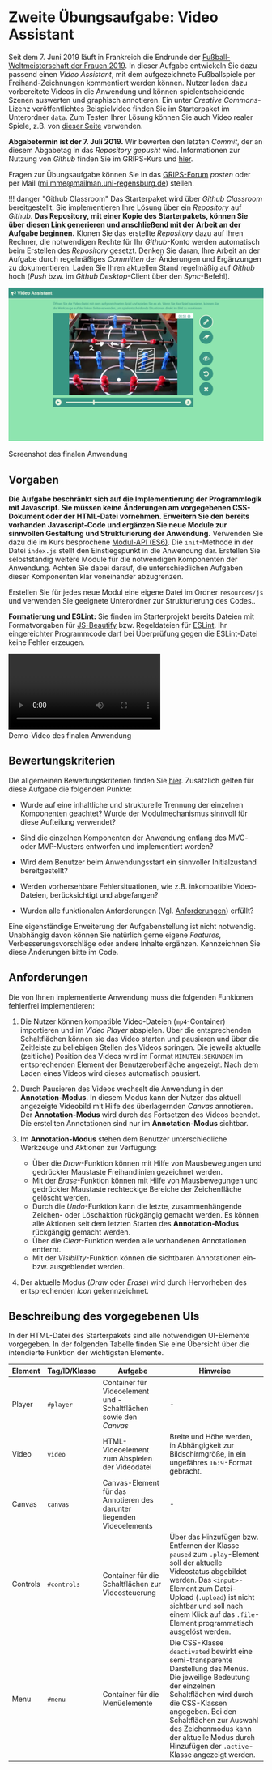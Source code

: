 # Zweite Übungsaufgabe: Video Assistant

Seit dem 7. Juni 2019 läuft in Frankreich die Endrunde der [Fußball-Weltmeisterschaft der Frauen 2019](https://de.wikipedia.org/wiki/Fu%C3%9Fball-Weltmeisterschaft_der_Frauen_2019). In dieser Aufgabe entwickeln Sie dazu passend einen *Video Assistant*, mit dem aufgezeichnete Fußballspiele per Freihand-Zeichnungen kommentiert werden können. Nutzer laden dazu vorbereitete Videos in die Anwendung und können spielentscheidende Szenen auswerten und graphisch annotieren. Ein unter *Creative Commons*-Lizenz veröffentlichtes Beispielvideo finden Sie im Starterpaket im Unterordner `data`. Zum Testen Ihrer Lösung können Sie auch Video realer Spiele, z.B. von [dieser Seite](https://mediathekviewweb.de/#query=Fu%C3%9Fball%20Frauen-WM%202019) verwenden.

**Abgabetermin ist der 7. Juli 2019.** Wir bewerten den letzten *Commit*, der an diesem Abgabetag in das *Repository* *gepusht* wird. Informationen zur Nutzung von *Github* finden Sie im GRIPS-Kurs und [hier](./index.md).

Fragen zur Übungsaufgabe können Sie in das [GRIPS-Forum](https://elearning.uni-regensburg.de/mod/forum/view.php?id=1098788) *posten* oder per Mail (mi.mme@mailman.uni-regensburg.de) stellen.

!!! danger "Github Classroom"
	Das Starterpaket wird über *Github Classroom* bereitgestellt. Sie implementieren Ihre Lösung über ein *Repository* auf *Github*. **Das Repository, mit einer Kopie des Starterpakets, können Sie über diesen [Link](https://classroom.github.com/a/s_ebefBN) generieren und anschließend mit der Arbeit an der Aufgabe beginnen.** Klonen Sie das erstellte *Repository* dazu auf Ihren Rechner, die notwendigen Rechte für Ihr *Github*-Konto werden automatisch beim Erstellen des *Repository* gesetzt. Denken Sie daran, Ihre Arbeit an der Aufgabe durch regelmäßiges *Committen* der Änderungen und Ergänzungen zu dokumentieren. Laden Sie Ihren aktuellen Stand regelmäßig auf *Github* hoch (*Push* bzw. im *Github Desktop*-Client über den *Sync*-Befehl). 

![Screenshot der finalen Anwendung](img/video-assistant-complete.png)

<div class="img-label">Screenshot des finalen Anwendung</div>


## Vorgaben
**Die Aufgabe beschränkt sich auf die Implementierung der Programmlogik mit Javascript. Sie müssen keine Änderungen am vorgegebenen CSS-Dokument oder der HTML-Datei vornehmen. Erweitern Sie den bereits vorhanden Javascript-Code und ergänzen Sie neue Module zur sinnvollen Gestaltung und Strukturierung der Anwendung.** Verwenden Sie dazu die im Kurs besprochene [Modul-API (ES6)](../../MME/closures-and-module-pattern/#module-in-modernen-browsern-es6-module). Die `init`-Methode in der Datei `index.js` stellt den Einstiegspunkt in die Anwendung dar. Erstellen Sie selbstständig weitere Module für die notwendigen Komponenten der Anwendung. Achten Sie dabei darauf, die unterschiedlichen Aufgaben dieser Komponenten klar voneinander abzugrenzen.

Erstellen Sie für jedes neue Modul eine eigene Datei im Ordner `resources/js` und verwenden Sie geeignete Unterordner zur Strukturierung des Codes..

**Formatierung und ESLint:** 
Sie finden im Starterprojekt bereits Dateien mit Formatvorgaben für [JS-Beautify](https://github.com/beautify-web/js-beautify) bzw. Regeldateien für [ESLint](http://eslint.org/). Ihr eingereichter Programmcode darf bei Überprüfung gegen die ESLint-Datei keine Fehler erzeugen. 

<video controls>
  <source src="../videos/video-assistant-demo.mp4" type="video/mp4">
  	Ihr Browser unterstützt die Wiedergabe dieses Videos leider nicht.
</video> 

<div class="img-label">Demo-Video des finalen Anwendung</div>

## Bewertungskriterien

Die allgemeinen Bewertungskriterien finden Sie [hier](index.md). Zusätzlich gelten für diese Aufgabe die folgenden Punkte:

* Wurde auf eine inhaltliche und strukturelle Trennung der einzelnen Komponenten geachtet? Wurde der Modulmechanismus sinnvoll für diese Aufteilung verwendet?

* Sind die einzelnen Komponenten der Anwendung entlang des MVC- oder MVP-Musters entworfen und implementiert worden?

* Wird dem Benutzer beim Anwendungsstart ein sinnvoller Initialzustand bereitgestellt? 

* Werden vorhersehbare Fehlersituationen, wie z.B. inkompatible Video-Dateien, berücksichtigt und abgefangen?

* Wurden alle funktionalen Anforderungen (Vgl. [Anforderungen](#anforderungen)) erfüllt?

Eine eigenständige Erweiterung der Aufgabenstellung ist nicht notwendig. Unabhängig davon können Sie natürlich gerne eigene *Features*, Verbesserungsvorschläge oder andere Inhalte ergänzen. Kennzeichnen Sie diese Änderungen bitte im Code.

## Anforderungen

Die von Ihnen implementierte Anwendung muss die folgenden Funkionen fehlerfrei implementieren:

1. Die Nutzer können kompatible Video-Dateien (`mp4`-Container) importieren und im *Video Player* abspielen. Über die entsprechenden Schaltflächen können sie das Video starten und pausieren und über die Zeitleiste zu beliebigen Stellen des Videos springen. Die jeweils aktuelle (zeitliche) Position des Videos wird im Format `MINUTEN:SEKUNDEN` im entsprechenden Element der Benutzeroberfläche angezeigt. Nach dem Laden eines Videos wird dieses automatisch pausiert.

2. Durch Pausieren des Videos wechselt die Anwendung in den **Annotation-Modus**. In diesem Modus kann der Nutzer das aktuell angezeigte Videobild mit Hilfe des überlagernden *Canvas* annotieren. Der **Annotation-Modus** wird durch das Fortsetzen des Videos beendet. Die erstellten Annotationen sind nur im **Annotation-Modus** sichtbar. 

3. Im **Annotation-Modus** stehen dem Benutzer unterschiedliche Werkzeuge und Aktionen zur Verfügung: 
    * Über die *Draw*-Funktion können mit Hilfe von Mausbewegungen und gedrückter Maustaste Freihandlinien gezeichnet werden.
    * Mit der *Erase*-Funktion können mit Hilfe von Mausbewegungen und gedrückter Maustaste rechteckige Bereiche der Zeichenfläche gelöscht werden.
    * Durch die *Undo*-Funktion kann die letzte, zusammenhängende Zeichen- oder Löschaktion rückgängig gemacht werden. Es können alle Aktionen seit dem letzten Starten des  **Annotation-Modus** rückgängig gemacht werden.
    * Über die *Clear*-Funktion werden alle vorhandenen Annotationen entfernt.
    * Mit der *Visibility*-Funktion können die sichtbaren Annotationen ein- bzw. ausgeblendet werden.


4. Der aktuelle Modus (*Draw* oder *Erase*) wird durch Hervorheben des entsprechenden *Icon* gekennzeichnet.

## Beschreibung des vorgegebenen UIs

In der HTML-Datei des Starterpakets sind alle notwendigen UI-Elemente vorgegeben. In der folgenden Tabelle finden Sie eine Übersicht über die intendierte Funktion der wichtigsten Elemente.

| Element | Tag/ID/Klasse | Aufgabe | Hinweise |
|---------|-----------|---------|----------|
| Player  | `#player` | Container für Videoelement und -Schaltflächen sowie den *Canvas* | - |
| Video | `video` | HTML-Videoelement zum Abspielen der Videodatei | Breite und Höhe werden, in Abhängigkeit zur Bildschirmgröße, in ein ungefähres `16:9`-Format gebracht. |
| Canvas | `canvas` | Canvas-Element für das Annotieren des darunter liegenden Videoelements | - |
| Controls | `#controls` | Container für die Schaltflächen zur Videosteuerung | Über das Hinzufügen bzw. Entfernen der Klasse `paused` zum `.play`-Element soll der aktuelle Videostatus abgebildet werden. Das `<input>`-Element zum Datei-Upload (`.upload`) ist nicht sichtbar und soll nach einem Klick auf das `.file`-Element programmatisch ausgelöst werden. |
| Menu | `#menu` | Container für die Menüelemente | Die CSS-Klasse `deactivated` bewirkt eine semi-transparente Darstellung des Menüs. Die jeweilige Bedeutung der einzelnen Schaltflächen wird durch die CSS-Klassen angegeben. Bei den  Schaltflächen zur Auswahl des Zeichenmodus kann der aktuelle Modus durch Hinzufügen der `.active`-Klasse angezeigt werden. |